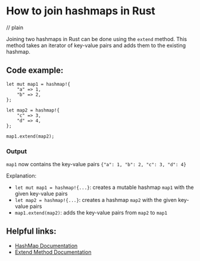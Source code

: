 # How to join hashmaps in Rust
// plain

Joining two hashmaps in Rust can be done using the `extend` method. This method takes an iterator of key-value pairs and adds them to the existing hashmap.

## Code example:
```
let mut map1 = hashmap!{
    "a" => 1,
    "b" => 2,
};

let map2 = hashmap!{
    "c" => 3,
    "d" => 4,
};

map1.extend(map2);
```

### Output
`map1` now contains the key-value pairs `{"a": 1, "b": 2, "c": 3, "d": 4}`

Explanation:
- `let mut map1 = hashmap!{...}`: creates a mutable hashmap `map1` with the given key-value pairs
- `let map2 = hashmap!{...}`: creates a hashmap `map2` with the given key-value pairs
- `map1.extend(map2)`: adds the key-value pairs from `map2` to `map1`

## Helpful links:
- [HashMap Documentation](https://doc.rust-lang.org/std/collections/struct.HashMap.html)
- [Extend Method Documentation](https://doc.rust-lang.org/std/collections/struct.HashMap.html#method.extend)